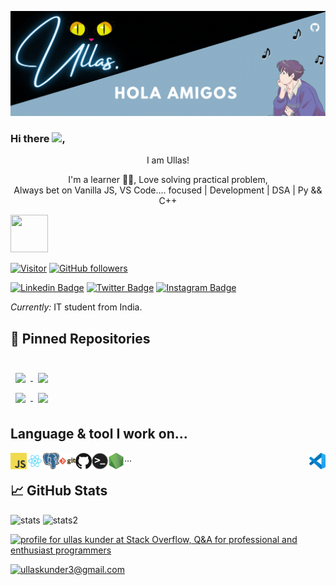 ![Profile](./Ullas.gif)

### Hi there <img src="https://raw.githubusercontent.com/MartinHeinz/MartinHeinz/master/wave.gif" width="30px">,

<p align="center">
  I am Ullas!
  <p align="center">I'm a learner 🐱‍👤, Love solving practical problem, <br>Always bet on Vanilla JS, VS Code.... focused | Development | DSA | Py && C++</p>
</p>
<img align="" src = "https://user-images.githubusercontent.com/66258652/133882911-1c2e5b1f-01b3-438f-83cb-7256e912f655.gif" width="60" height="60"/>

 [![Visitor](https://visitor-badge.laobi.icu/badge?page_id=ullaskunder3)](https://github.com/ullaskunder3) [![GitHub followers](https://img.shields.io/github/followers/ullaskunder3.svg?style=social&label=Follow)](https://github.com/ullaskunder3?tab=followers)
 
 [![Linkedin Badge](https://img.shields.io/badge/-LinkedIn-0e76a8?style=flat-square&logo=Linkedin&logoColor=white)](https://www.linkedin.com/in/ullas-i/)
 [![Twitter Badge](https://img.shields.io/badge/-Twitter-00acee?style=flat-square&logo=Twitter&logoColor=white)](https://twitter.com/ullaskunder3)
 [![Instagram Badge](https://img.shields.io/badge/-Instagram-e4405f?style=flat-square&logo=Instagram&logoColor=white)](https://www.instagram.com/a.swartzs/)

_Currently:_ IT student from India.

## 📌 Pinned Repositories

<br>

<a href="https://github.com/ullaskunder3/Solution-to-graphics.h">
  <img align="center" style="margin:0.5rem" src="https://github-readme-stats.vercel.app/api/pin/?username=ullaskunder3&repo=Solution-to-graphics.h&title_color=ffffff&text_color=c9cacc&icon_color=4AB197&bg_color=1A2B34" />
</a>

<a href="https://github.com/ullaskunder3/authentication-session-cookies">
  <img align="center" style="margin:0.5rem" src="https://github-readme-stats.vercel.app/api/pin/?username=ullaskunder3&repo=authentication-session-cookies&title_color=ffffff&text_color=c9cacc&icon_color=4AB197&bg_color=1A2B34" />
</a>

<br>

<a href="https://github.com/ullaskunder3/mastering-js">
  <img align="center" style="margin:0.5rem" src="https://github-readme-stats.vercel.app/api/pin/?username=ullaskunder3&repo=mastering-js&title_color=ffffff&text_color=c9cacc&icon_color=4AB197&bg_color=1A2B34" />
</a>

<a href="https://github.com/ullaskunder3/tweety-create">
    <img align="center" style="margin:0.5rem" src="https://github-readme-stats.vercel.app/api/pin/?username=ullaskunder3&repo=tweety-create&title_color=ffffff&text_color=c9cacc&icon_color=4AB197&bg_color=1A2B34" />
</a>
  
## Language & tool I work on...
<img align="left" alt="JavaScript" width="26px" src="https://raw.githubusercontent.com/github/explore/80688e429a7d4ef2fca1e82350fe8e3517d3494d/topics/javascript/javascript.png" />
<img align="left" alt="React" width="26px" src="https://raw.githubusercontent.com/github/explore/80688e429a7d4ef2fca1e82350fe8e3517d3494d/topics/react/react.png" />
<img align="left" alt="PostgreSQL" width="26px" src="https://raw.githubusercontent.com/github/explore/80688e429a7d4ef2fca1e82350fe8e3517d3494d/topics/postgresql/postgresql.png" />
<img align="left" alt="Git" width="26px" src="https://raw.githubusercontent.com/github/explore/80688e429a7d4ef2fca1e82350fe8e3517d3494d/topics/git/git.png" />
<img align="left" alt="GitHub" width="26px" src="https://raw.githubusercontent.com/github/explore/78df643247d429f6cc873026c0622819ad797942/topics/github/github.png" />
<img align="left" alt="Terminal" width="26px" src="https://raw.githubusercontent.com/github/explore/80688e429a7d4ef2fca1e82350fe8e3517d3494d/topics/terminal/terminal.png" />
<img align="left" alt="Node.js" width="26px" src="https://raw.githubusercontent.com/github/explore/80688e429a7d4ef2fca1e82350fe8e3517d3494d/topics/nodejs/nodejs.png" />

<img align="right" alt="Visual Studio Code" width="26px" src="https://raw.githubusercontent.com/github/explore/80688e429a7d4ef2fca1e82350fe8e3517d3494d/topics/visual-studio-code/visual-studio-code.png" />

...

## 📈 GitHub Stats

![stats](https://github-readme-stats.vercel.app/api?username=ullaskunder3&show_icons=true&title_color=222222&icon_color=03A87C&text_color=333333&bg_color=ffffff)
![stats2](https://github-readme-stats.vercel.app/api/top-langs/?username=ullaskunder3&exclude_repo=KNN-Image-Classification&show_icons=true&hide_border=true&layout=compact&langs_count=8)

 <a href="https://stackoverflow.com/users/15107749/ullas-kunder"><img src="https://stackoverflow.com/users/flair/15107749.png" width="208" height="58" alt="profile for ullas kunder at Stack Overflow, Q&amp;A for professional and enthusiast programmers" title="profile for ullas kunder at Stack Overflow, Q&amp;A for professional and enthusiast programmers"></a>

 <a href="mailto:ullaskunder3@gmail.com">![ullaskunder3@gmail.com](https://img.shields.io/badge/Gmail-D14836?style=for-the-badge&logo=gmail&logoColor=white)</a>
